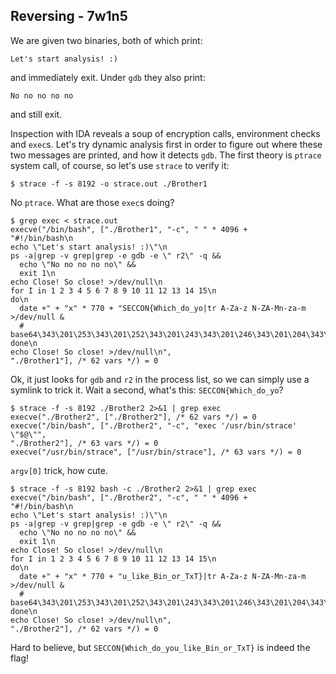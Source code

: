 ## Reversing - 7w1n5

We are given two binaries, both of which print:

```
Let's start analysis! :)
```

and immediately exit. Under `gdb` they also print:

```
No no no no no
```

and still exit.

Inspection with IDA reveals a soup of encryption calls, environment checks and
`exec`s. Let's try dynamic analysis first in order to figure out where these two
messages are printed, and how it detects `gdb`. The first theory is `ptrace`
system call, of course, so let's use `strace` to verify it:

```
$ strace -f -s 8192 -o strace.out ./Brother1
```

No `ptrace`. What are those `exec`s doing?

```
$ grep exec < strace.out
execve("/bin/bash", ["./Brother1", "-c", " " * 4096 +
"#!/bin/bash\n
echo \"Let's start analysis! :)\"\n
ps -a|grep -v grep|grep -e gdb -e \" r2\" -q &&
  echo \"No no no no no\" &&
  exit 1\n
echo Close! So close! >/dev/null\n
for I in 1 2 3 4 5 6 7 8 9 10 11 12 13 14 15\n
do\n
  date +" + "x" * 770 + "SECCON{Which_do_yo|tr A-Za-z N-ZA-Mn-za-m >/dev/null &
  # base64\343\201\253\343\201\252\343\201\243\343\201\246\343\201\204\343\202\213\n
done\n
echo Close! So close! >/dev/null\n",
"./Brother1"], /* 62 vars */) = 0
```

Ok, it just looks for `gdb` and `r2` in the process list, so we can simply use a
symlink to trick it. Wait a second, what's this: `SECCON{Which_do_yo`?

```
$ strace -f -s 8192 ./Brother2 2>&1 | grep exec
execve("./Brother2", ["./Brother2"], /* 62 vars */) = 0
execve("/bin/bash", ["./Brother2", "-c", "exec '/usr/bin/strace' \"$@\"",
"./Brother2"], /* 63 vars */) = 0
execve("/usr/bin/strace", ["/usr/bin/strace"], /* 63 vars */) = 0
```

`argv[0]` trick, how cute.

```
$ strace -f -s 8192 bash -c ./Brother2 2>&1 | grep exec
execve("/bin/bash", ["./Brother2", "-c", " " * 4096 +
"#!/bin/bash\n
echo \"Let's start analysis! :)\"\n
ps -a|grep -v grep|grep -e gdb -e \" r2\" -q &&
  echo \"No no no no no\" &&
  exit 1\n
echo Close! So close! >/dev/null\n
for I in 1 2 3 4 5 6 7 8 9 10 11 12 13 14 15\n
do\n
  date +" + "x" * 770 + "u_like_Bin_or_TxT}|tr A-Za-z N-ZA-Mn-za-m >/dev/null &
  # base64\343\201\253\343\201\252\343\201\243\343\201\246\343\201\204\343\202\213\n
done\n
echo Close! So close! >/dev/null\n",
"./Brother2"], /* 62 vars */) = 0
```

Hard to believe, but `SECCON{Which_do_you_like_Bin_or_TxT}` is indeed the flag!
